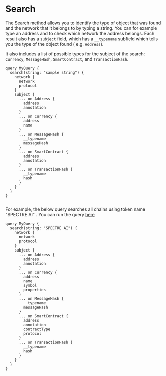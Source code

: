 # Search

The Search method allows you to identify the type of object that was found and the network that it belongs to by typing a string. You can for example type an address and to check which network the address belongs. Each result also has a `subject` field, which has a `__typename` subfield which tells you the type of the object found ( e.g. `Address`).

It also includes a list of possible types for the subject of the search:  `Currency`, `MessageHash`, `SmartContract`, and `TransactionHash`.

```
query MyQuery {
  search(string: "sample string") {
    network {
      network
      protocol
    }
    subject {
      ... on Address {
        address
        annotation
      }
      ... on Currency {
        address
        name
      }
      ... on MessageHash {
        __typename
        messageHash
      }
      ... on SmartContract {
        address
        annotation
      }
      ... on TransactionHash {
        __typename
        hash
      }
    }
  }
}


```

For example, the below query searches all chains using token name "SPECTRE AI" . You can run the query [here](https://ide.bitquery.io/SPECTRE-AI-String-search)


```
query MyQuery {
  search(string: "SPECTRE AI") {
    network {
      network
      protocol
    }
    subject {
      ... on Address {
        address
        annotation
      }
      ... on Currency {
        address
        name
        symbol
        properties
      }
      ... on MessageHash {
        __typename
        messageHash
      }
      ... on SmartContract {
        address
        annotation
        contractType
        protocol
      }
      ... on TransactionHash {
        __typename
        hash
      }
    }
  }
}


```